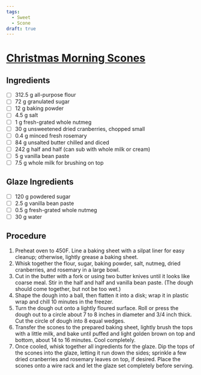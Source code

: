 ```yaml
---
tags: 
  - Sweet 
  - Scone
draft: true
---
```


# [Christmas Morning Scones](https://www.anediblemosaic.com/christmas-morning-scones-aka-vanilla-bean-nutmeg-and-rosemary-scented-scones/)

## Ingredients

- [ ] 312.5 g all-purpose flour
- [ ] 72 g granulated sugar
- [ ] 12 g baking powder
- [ ] 4.5 g salt
- [ ] 1 g fresh-grated whole nutmeg
- [ ] 30 g unsweetened dried cranberries, chopped small
- [ ] 0.4 g minced fresh rosemary
- [ ] 84 g unsalted butter chilled and diced
- [ ] 242 g half and half (can sub with whole milk or cream)
- [ ] 5 g vanilla bean paste
- [ ] 7.5 g whole milk for brushing on top

## Glaze Ingredients

- [ ] 120 g powdered sugar
- [ ] 2.5 g vanilla bean paste
- [ ] 0.5 g fresh-grated whole nutmeg
- [ ] 30 g water

## Procedure

1. Preheat oven to 450F. Line a baking sheet with a silpat liner for easy cleanup; otherwise, lightly grease a baking sheet.
1. Whisk together the flour, sugar, baking powder, salt, nutmeg, dried cranberries, and rosemary in a large bowl.
1. Cut in the butter with a fork or using two butter knives until it looks like coarse meal. Stir in the half and half and vanilla bean paste. (The dough should come together, but not be too wet.)
1. Shape the dough into a ball, then flatten it into a disk; wrap it in plastic wrap and chill 10 minutes in the freezer.
1. Turn the dough out onto a lightly floured surface. Roll or press the dough out to a circle about 7 to 8 inches in diameter and 3/4 inch thick. Cut the circle of dough into 8 equal wedges.
1. Transfer the scones to the prepared baking sheet, lightly brush the tops with a little milk, and bake until puffed and light golden brown on top and bottom, about 14 to 16 minutes. Cool completely.
1. Once cooled, whisk together all ingredients for the glaze. Dip the tops of the scones into the glaze, letting it run down the sides; sprinkle a few dried cranberries and rosemary leaves on top, if desired. Place the scones onto a wire rack and let the glaze set completely before serving.